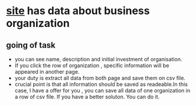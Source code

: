 # [site](https://www.entrepreneur.com/franchises/category/personal-care-businesses) has data about business organization

## going of task
- you can see name, description and initial investment of  organisation. 
- If you click the row of organization , specific information will be appeared in another page.
- your duty is extract all data from both page and save them on csv file. 
- crucial point is that all information should be saved as readeable.In this case, I have a offer for you , you can save all data of one organization in a row of csv file. If you have a better soluton. You can do it.
